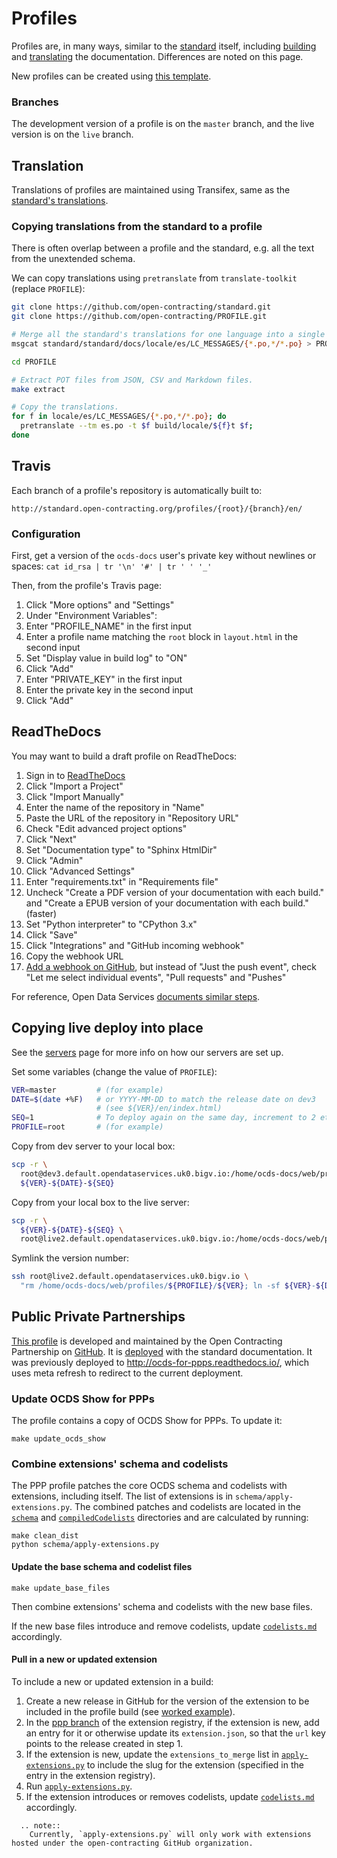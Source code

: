 # Profiles

Profiles are, in many ways, similar to the [standard](../standard) itself, including [building](../standard/technical/build) and [translating](../standard/translation) the documentation. Differences are noted on this page.

New profiles can be created using [this template](https://github.com/open-contracting/standard_profile_template).

### Branches

The development version of a profile is on the `master` branch, and the live version is on the `live` branch.

## Translation

Translations of profiles are maintained using Transifex, same as the [standard's translations](../standard/translation).

### Copying translations from the standard to a profile

There is often overlap between a profile and the standard, e.g. all the text from the unextended schema.

We can copy translations using `pretranslate` from `translate-toolkit` (replace `PROFILE`):

```bash
git clone https://github.com/open-contracting/standard.git
git clone https://github.com/open-contracting/PROFILE.git

# Merge all the standard's translations for one language into a single file.
msgcat standard/standard/docs/locale/es/LC_MESSAGES/{*.po,*/*.po} > PROFILE/es.po

cd PROFILE

# Extract POT files from JSON, CSV and Markdown files.
make extract

# Copy the translations.
for f in locale/es/LC_MESSAGES/{*.po,*/*.po}; do
  pretranslate --tm es.po -t $f build/locale/${f}t $f;
done
```

## Travis

Each branch of a profile's repository is automatically built to:

`http://standard.open-contracting.org/profiles/{root}/{branch}/en/`

### Configuration

First, get a version of the `ocds-docs` user's private key without newlines or spaces: `cat id_rsa | tr '\n' '#' | tr ' ' '_'`

Then, from the profile's Travis page:

1. Click "More options" and "Settings"
1. Under "Environment Variables":
  1. Enter "PROFILE_NAME" in the first input
  1. Enter a profile name matching the `root` block in `layout.html` in the second input
  1. Set "Display value in build log" to "ON"
  1. Click "Add"
  1. Enter "PRIVATE_KEY" in the first input
  1. Enter the private key in the second input
  1. Click "Add"

## ReadTheDocs

You may want to build a draft profile on ReadTheDocs:

1. Sign in to [ReadTheDocs](https://readthedocs.org/dashboard/)
1. Click "Import a Project"
1. Click "Import Manually"
1. Enter the name of the repository in "Name"
1. Paste the URL of the repository in "Repository URL"
1. Check "Edit advanced project options"
1. Click "Next"
1. Set "Documentation type" to "Sphinx HtmlDir"
1. Click "Admin"
1. Click "Advanced Settings"
1. Enter "requirements.txt" in "Requirements file"
1. Uncheck "Create a PDF version of your documentation with each build." and "Create a EPUB version of your documentation with each build." (faster)
1. Set "Python interpreter" to "CPython 3.x"
1. Click "Save"
1. Click "Integrations" and "GitHub incoming webhook"
1. Copy the webhook URL
1. [Add a webhook on GitHub](https://docs.readthedocs.io/en/latest/webhooks.html#github), but instead of "Just the push event", check "Let me select individual events", "Pull requests" and "Pushes"

For reference, Open Data Services [documents similar steps](https://github.com/OpenDataServices/sphinx-base#building-on-readthedocs).

## Copying live deploy into place

See the [servers](../systems/servers) page for more info on how our servers are set up.

Set some variables (change the value of `PROFILE`):

```bash
VER=master         # (for example)
DATE=$(date +%F)   # or YYYY-MM-DD to match the release date on dev3
                   # (see ${VER}/en/index.html)
SEQ=1              # To deploy again on the same day, increment to 2 etc
PROFILE=root       # (for example)
```

Copy from dev server to your local box:

```bash
scp -r \
  root@dev3.default.opendataservices.uk0.bigv.io:/home/ocds-docs/web/profiles/${PROFILE}/${VER} \
  ${VER}-${DATE}-${SEQ}
```

Copy from your local box to the live server:

```bash
scp -r \
  ${VER}-${DATE}-${SEQ} \
  root@live2.default.opendataservices.uk0.bigv.io:/home/ocds-docs/web/profiles/${PROFILE}/
```

Symlink the version number:

```bash
ssh root@live2.default.opendataservices.uk0.bigv.io \
  "rm /home/ocds-docs/web/profiles/${PROFILE}/${VER}; ln -sf ${VER}-${DATE}-${SEQ} /home/ocds-docs/web/profiles/${PROFILE}/${VER}"
```

## Public Private Partnerships

[This profile](http://standard.open-contracting.org/profiles/ppp/latest/en/) is developed and maintained by the Open Contracting Partnership on [GitHub](https://github.com/open-contracting/public-private-partnerships). It is [deployed](http://standard.open-contracting.org/profiles/ppp/) with the standard documentation. It was previously deployed to <http://ocds-for-ppps.readthedocs.io/>, which uses meta refresh to redirect to the current deployment.

### Update OCDS Show for PPPs

The profile contains a copy of OCDS Show for PPPs. To update it:

```shell
make update_ocds_show
```

### Combine extensions' schema and codelists

The PPP profile patches the core OCDS schema and codelists with extensions, including itself. The list of extensions is in `schema/apply-extensions.py`. The combined patches and codelists are located in the [`schema`](https://github.com/open-contracting/public-private-partnerships/tree/master/schema) and [`compiledCodelists`](https://github.com/open-contracting/public-private-partnerships/tree/master/compiledCodelists) directories and are calculated by running:

```shell
make clean_dist
python schema/apply-extensions.py
```

#### Update the base schema and codelist files

```
make update_base_files
```

Then combine extensions' schema and codelists with the new base files.

If the new base files introduce and remove codelists, update [`codelists.md`](https://github.com/open-contracting/public-private-partnerships/blob/master/docs/reference/codelists.md) accordingly.

#### Pull in a new or updated extension

To include a new or updated extension in a build:

1. Create a new release in GitHub for the version of the extension to be included in the profile build (see [worked example](../standard/technical/deployment#pin-extensions)).
1. In the [ppp branch](https://github.com/open-contracting/extension_registry/tree/ppp) of the extension registry, if the extension is new, add an entry for it or otherwise update its `extension.json`, so that the `url` key points to the release created in step 1.
1. If the extension is new, update the `extensions_to_merge` list in [`apply-extensions.py`](https://github.com/open-contracting/public-private-partnerships/blob/master/schema/apply-extensions.py) to include the slug for the extension (specified in the entry in the extension registry).
1. Run [`apply-extensions.py`](https://github.com/open-contracting/public-private-partnerships/blob/master/schema/apply-extensions.py).
1. If the extension introduces or removes codelists, update [`codelists.md`](https://github.com/open-contracting/public-private-partnerships/blob/master/docs/reference/codelists.md) accordingly.

```eval_rst
  .. note::
    Currently, `apply-extensions.py` will only work with extensions hosted under the open-contracting GitHub organization.
```
